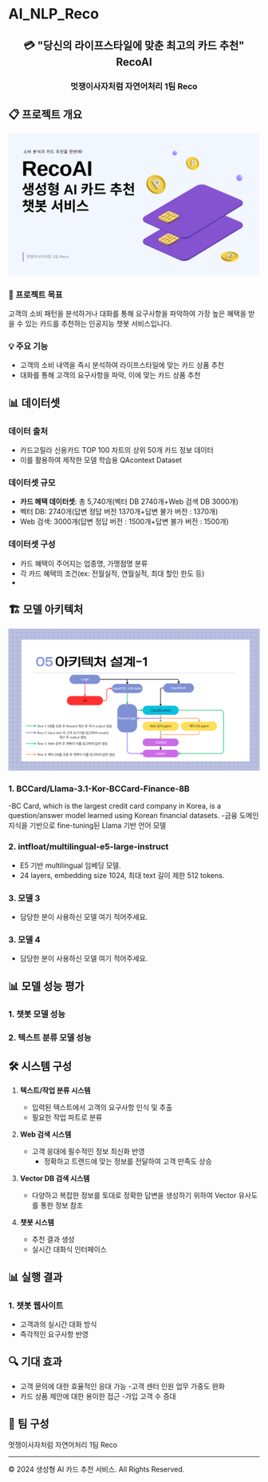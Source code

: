 # AI_NLP_Reco

<div align="center">
  <h2>💳 "당신의 라이프스타일에 맞춘 최고의 카드 추천" RecoAI</h2>
</div>

<div align="center">
  <h3>멋쟁이사자처럼 자연어처리 1팀 Reco</h3>
</div>

## 📋 프로젝트 개요
![image](https://github.com/OreOrca/AI_NLP_-Reco/blob/main/images/%ED%99%94%EB%A9%B4%20%EC%BA%A1%EC%B2%98%202024-12-25%20205754.png?raw=true)

### 🎯 프로젝트 목표
고객의 소비 패턴을 분석하거나 대화를 통해 요구사항을 파악하여 가장 높은 혜택을 받을 수 있는 카드를 추천하는 인공지능 챗봇 서비스입니다.

### 💡 주요 기능
- 고객의 소비 내역을 즉시 분석하여 라이프스타일에 맞는 카드 상품 추천
- 대화를 통해 고객의 요구사항을 파악, 이에 맞는 카드 상품 추천

## 📊 데이터셋

### 데이터 출처
- 카드고릴라 신용카드 TOP 100 차트의 상위 50개 카드 정보 데이터
- 이를 활용하여 제작한 모델 학습용 QAcontext Dataset

### 데이터셋 규모
- **카드 혜택 데이터셋**: 총 5,740개(벡터 DB 2740개+Web 검색 DB 3000개)
- 벡터 DB: 2740개(답변 정답 버전 1370개+답변 불가 버전 : 1370개)
- Web 검색: 3000개(답변 정답 버전 : 1500개+답변 불가 버전 : 1500개)

### 데이터셋 구성
- 카드 혜택이 주어지는 업종명, 가맹점명 분류
- 각 카드 혜택의 조건(ex: 전월실적, 연월실적, 최대 할인 한도 등)
-

## 🏗️ 모델 아키텍처
![image](https://github.com/OreOrca/AI_NLP_-Reco/blob/main/images/%ED%99%94%EB%A9%B4%20%EC%BA%A1%EC%B2%98%202024-12-25%20214301.png?raw=true)

### 1. BCCard/Llama-3.1-Kor-BCCard-Finance-8B
-BC Card, which is the largest credit card company in Korea, is a question/answer model learned using Korean financial datasets.
-금융 도메인 지식을 기반으로 fine-tuning된 Llama 기반 언어 모델

### 2. intfloat/multilingual-e5-large-instruct
- E5 기반 multilingual 임베딩 모델.
- 24 layers, embedding size 1024, 최대 text 길이 제한 512 tokens.

### 3. 모델 3
- 담당한 분이 사용하신 모델 여기 적어주세요.

### 3. 모델 4
- 담당한 분이 사용하신 모델 여기 적어주세요.

## 📊 모델 성능 평가

### 1. 챗봇 모델 성능


### 2. 텍스트 분류 모델 성능


## 🛠️ 시스템 구성

1. **텍스트/작업 분류 시스템**
   - 입력된 텍스트에서 고객의 요구사항 인식 및 추출
   - 필요한 작업 파트로 분류

2. **Web 검색 시스템**
   - 고객 응대에 필수적인 정보 최신화 반영
     - 정확하고 트렌드에 맞는 정보를 전달하여 고객 만족도 상승

3. **Vector DB 검색 시스템**
   - 다양하고 복잡한 정보를 토대로 정확한 답변을 생성하기 위하여 Vector 유사도를 통한 정보 참조

4. **챗봇 시스템**
   - 추천 결과 생성
   - 실시간 대화식 인터페이스

## 📊 실행 결과

### 1. 챗봇 웹사이트
- 고객과의 실시간 대화 방식
- 즉각적인 요구사항 반영

## 🔍 기대 효과

- 고객 문의에 대한 효율적인 응대 가능
    -고객 센터 인원 업무 가중도 완화
- 카드 상품 제안에 대한 용이한 접근
    -가입 고객 수 증대

## 👥 팀 구성
멋쟁이사자처럼 자연어처리 1팀 Reco

------------------------------------------

© 2024 생성형 AI 카드 추천 서비스. All Rights Reserved.
